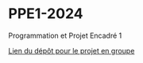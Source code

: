 # PPE1-2024
Programmation et Projet Encadré 1

[Lien du dépôt pour le projet en groupe](https://github.com/AlmaznayaGroza/PPE1_groupe)
